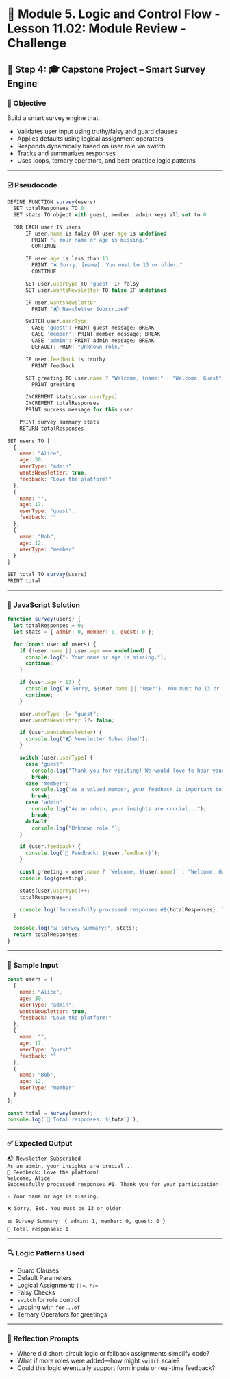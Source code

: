 # 📗 Module 5. Logic and Control Flow - Lesson 11.02: Module Review - Challenge


## 📝 Step 4: 🎓 Capstone Project – Smart Survey Engine

### 🧠 Objective

Build a smart survey engine that:
- Validates user input using truthy/falsy and guard clauses
- Applies defaults using logical assignment operators
- Responds dynamically based on user role via switch
- Tracks and summarizes responses
- Uses loops, ternary operators, and best-practice logic patterns

---

### ☑️ Pseudocode

```javascript
DEFINE FUNCTION survey(users)
  SET totalResponses TO 0
  SET stats TO object with guest, member, admin keys all set to 0

  FOR EACH user IN users
      IF user.name is falsy OR user.age is undefined
        PRINT "⚠️ Your name or age is missing."
        CONTINUE

      IF user.age is less than 13
        PRINT "❌ Sorry, [name]. You must be 13 or older."
        CONTINUE

      SET user.userType TO 'guest' IF falsy
      SET user.wantsNewsletter TO false IF undefined

      IF user.wantsNewsletter
        PRINT "📬 Newsletter Subscribed"

      SWITCH user.userType
        CASE 'guest': PRINT guest message; BREAK
        CASE 'member': PRINT member message; BREAK
        CASE 'admin': PRINT admin message; BREAK
        DEFAULT: PRINT "Unknown role."

      IF user.feedback is truthy
        PRINT feedback

      SET greeting TO user.name ? "Welcome, [name]" : "Welcome, Guest"
        PRINT greeting

      INCREMENT stats[user.userType]
      INCREMENT totalResponses
      PRINT success message for this user

    PRINT survey summary stats
    RETURN totalResponses

SET users TO [
  {
    name: "Alice",
    age: 30,
    userType: "admin",
    wantsNewsletter: true,
    feedback: "Love the platform!"
  },
  {
    name: "",
    age: 17,
    userType: "guest",
    feedback: ""
  },
  {
    name: "Bob",
    age: 12,
    userType: "member"
  }
]

SET total TO survey(users)
PRINT total
```

---

### 🧮 JavaScript Solution

```javascript
function survey(users) {
  let totalResponses = 0;
  let stats = { admin: 0, member: 0, guest: 0 };

  for (const user of users) {
    if (!user.name || user.age === undefined) {
      console.log("⚠️ Your name or age is missing.");
      continue;
    }

    if (user.age < 13) {
      console.log(`❌ Sorry, ${user.name || "user"}. You must be 13 or older.`);
      continue;
    }

    user.userType ||= "guest";
    user.wantsNewsletter ??= false;

    if (user.wantsNewsletter) {
      console.log("📬 Newsletter Subscribed");
    }

    switch (user.userType) {
      case "guest":
        console.log("Thank you for visiting! We would love to hear your thoughts...");
        break;
      case "member":
        console.log("As a valued member, your feedback is important to us...");
        break;
      case "admin":
        console.log("As an admin, your insights are crucial...");
        break;
      default:
        console.log("Unknown role.");
    }

    if (user.feedback) {
      console.log(`💬 Feedback: ${user.feedback}`);
    }

    const greeting = user.name ? `Welcome, ${user.name}` : "Welcome, Guest";
    console.log(greeting);

    stats[user.userType]++;
    totalResponses++;

    console.log(`Successfully processed responses #${totalResponses}. Thank you for your participation!`);
  }

  console.log("📊 Survey Summary:", stats);
  return totalResponses;
}
```

---

### 🧪 Sample Input

```javascript
const users = [
  {
    name: "Alice",
    age: 30,
    userType: "admin",
    wantsNewsletter: true,
    feedback: "Love the platform!"
  },
  {
    name: "",
    age: 17,
    userType: "guest",
    feedback: ""
  },
  {
    name: "Bob",
    age: 12,
    userType: "member"
  }
];

const total = survey(users);
console.log(`🧮 Total responses: ${total}`);
```
---

### ✅ Expected Output

```
📬 Newsletter Subscribed
As an admin, your insights are crucial...
💬 Feedback: Love the platform!
Welcome, Alice
Successfully processed responses #1. Thank you for your participation!

⚠️ Your name or age is missing.

❌ Sorry, Bob. You must be 13 or older.

📊 Survey Summary: { admin: 1, member: 0, guest: 0 }
🧮 Total responses: 1
```

---

### 🔍 Logic Patterns Used

- Guard Clauses
- Default Parameters
- Logical Assignment: `||=`, `??=`
- Falsy Checks
- `switch` for role control
- Looping with `for...of`
- Ternary Operators for greetings

---

### 🧠 Reflection Prompts

- Where did short-circuit logic or fallback assignments simplify code?
- What if more roles were added—how might `switch` scale?
- Could this logic eventually support form inputs or real-time feedback?
